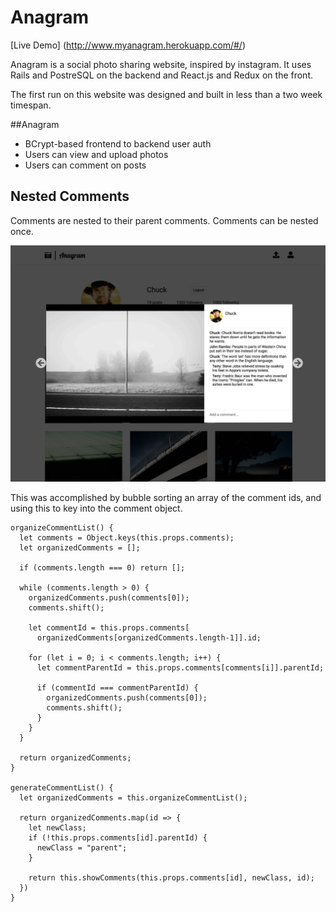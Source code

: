 # Anagram
[Live Demo] (http://www.myanagram.herokuapp.com/#/)

Anagram is a social photo sharing website, inspired by instagram. It uses Rails and PostreSQL on the backend and React.js and Redux on the front.

The first run on this website was designed and built in less than a two week timespan.

##Anagram

* BCrypt-based frontend to backend user auth
* Users can view and upload photos
* Users can comment on posts

## Nested Comments
Comments are nested to their parent comments. Comments can be nested once.

![Nested Comments](https://github.com/SamArdrey/Anagram/blob/master/docs/images/nested_comments.png)

This was accomplished by bubble sorting an array of the comment ids, and using this to key into the comment object.

```
organizeCommentList() {
  let comments = Object.keys(this.props.comments);
  let organizedComments = [];

  if (comments.length === 0) return [];

  while (comments.length > 0) {
    organizedComments.push(comments[0]);
    comments.shift();

    let commentId = this.props.comments[
      organizedComments[organizedComments.length-1]].id;

    for (let i = 0; i < comments.length; i++) {
      let commentParentId = this.props.comments[comments[i]].parentId;

      if (commentId === commentParentId) {
        organizedComments.push(comments[0]);
        comments.shift();
      }
    }
  }

  return organizedComments;
}

generateCommentList() {
  let organizedComments = this.organizeCommentList();

  return organizedComments.map(id => {
    let newClass;
    if (!this.props.comments[id].parentId) {
      newClass = "parent";
    }

    return this.showComments(this.props.comments[id], newClass, id);
  })
}
```

